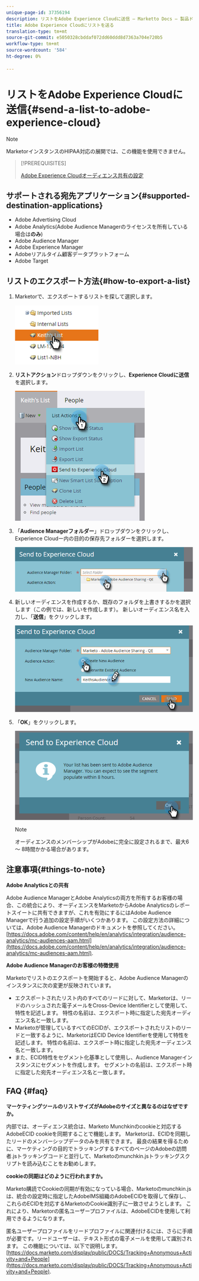 ```yaml
---
unique-page-id: 37356194
description: リストをAdobe Experience Cloudに送信 — Marketto Docs — 製品ドキュメント
title: Adobe Experience Cloudにリストを送る
translation-type: tm+mt
source-git-commit: e5050328cbddaf072dd60ddd8d7363a704e720b5
workflow-type: tm+mt
source-wordcount: '584'
ht-degree: 0%

---
```



# リストをAdobe Experience Cloudに送信{#send-a-list-to-adobe-experience-cloud}

>[!NOTE]
>
>MarketorインスタンスのHIPAA対応の展開では、この機能を使用できません。

>[!PREREQUISITES]
>
>[Adobe Experience Cloudオーディエンス共有の設定](/help/marketo/product-docs/core-marketo-concepts/miscellaneous/set-up-adobe-experience-cloud-audience-sharing.md)

## サポートされる宛先アプリケーション{#supported-destination-applications}

* Adobe Advertising Cloud
* Adobe Analytics(Adobe Audience Managerのライセンスを所有している場合は&#x200B;**のみ**)
* Adobe Audience Manager
* Adobe Experience Manager
* Adobeリアルタイム顧客データプラットフォーム
* Adobe Target

## リストのエクスポート方法{#how-to-export-a-list}

1. Marketorで、エクスポートするリストを探して選択します。

   ![](assets/one.png)

1. **リストアクション**&#x200B;ドロップダウンをクリックし、**Experience Cloudに送信**&#x200B;を選択します。

   ![](assets/two-1.png)

1. 「**Audience Managerフォルダー**」ドロップダウンをクリックし、Experience Cloudー内の目的の保存先フォルダーを選択します。

   ![](assets/three-1.png)

1. 新しいオーディエンスを作成するか、既存のフォルダを上書きするかを選択します（この例では、新しいを作成します）。 新しいオーディエンス名を入力し、「**送信**」をクリックします。

   ![](assets/four.png)

1. 「**OK**」をクリックします。

   ![](assets/five.png)

   >[!NOTE]
   >
   >オーディエンスのメンバーシップがAdobeに完全に設定されるまで、最大6 ～ 8時間かかる場合があります。

## 注意事項{#things-to-note}

**Adobe Analyticsとの共有**

Adobe Audience ManagerとAdobe Analyticsの両方を所有するお客様の場合、この統合により、オーディエンスをMarketoからAdobe Analyticsのレポートスイートに共有できますが、これを有効にするにはAdobe Audience Managerで行う追加の設定手順がいくつかあります。 この設定方法の詳細については、Adobe Audience Managerのドキュメントを参照してください。[https://docs.adobe.com/content/help/en/analytics/integration/audience-analytics/mc-audiences-aam.html](https://docs.adobe.com/content/help/en/analytics/integration/audience-analytics/mc-audiences-aam.html).

**Adobe Audience Managerのお客様の特徴使用**

Marketoでリストのエクスポートを開始すると、Adobe Audience Managerのインスタンスに次の変更が反映されています。

* エクスポートされたリスト内のすべてのリードに対して、Marketorは、リードのハッシュされた電子メールをCross-Device Identifierとして使用して、特性を記述します。 特性の名前は、エクスポート時に指定した宛先オーディエンス名と一致します。
* Marketoが管理しているすべてのECIDが、エクスポートされたリストのリードと一致するように、MarketorはECID Device Identifierを使用して特性を記述します。 特性の名前は、エクスポート時に指定した宛先オーディエンス名と一致します。
* また、ECID特性をセグメント化基準として使用し、Audience Managerインスタンスにセグメントを作成します。 セグメントの名前は、エクスポート時に指定した宛先オーディエンス名と一致します。

## FAQ {#faq}

**マーケティングツールのリストサイズがAdobeのサイズと異なるのはなぜですか。**

内部では、オーディエンス統合は、Marketo Munchkinのcookieと対応するAdobeECID cookieを同期することで機能します。 Marketorは、ECIDを同期したリードのメンバーシップデータのみを共有できます。 最良の結果を得るために、マーケティングの目的でトラッキングするすべてのページのAdobeの訪問者.jsトラッキングコードと並行して、Marketoのmunchkin.jsトラッキングスクリプトを読み込むことをお勧めします。

**cookieの同期はどのように行われますか。**

Marketo購読でCookieの同期が有効になっている場合、Marketoのmunchkin.jsは、統合の設定時に指定したAdobeIMS組織のAdobeECIDを取得して保存し、これらのECIDを対応するMarketoのCookie識別子に一致させようとします。 これにより、Marketorの匿名ユーザープロファイルは、AdobeECIDを使用して利用できるようになります。

匿名ユーザープロファイルをリードプロファイルに関連付けるには、さらに手順が必要です。リードユーザーは、テキスト形式の電子メールを使用して識別されます。 この機能については、以下で説明します。[https://docs.marketo.com/display/public/DOCS/Tracking+Anonymous+Activity+and+People](https://docs.marketo.com/display/public/DOCS/Tracking+Anonymous+Activity+and+People).
